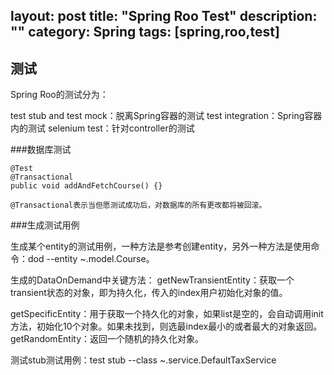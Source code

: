 layout: post
title: "Spring Roo Test"
description: ""
category: Spring
tags: [spring,roo,test]
---
## 测试

Spring Roo的测试分为：

test stub and test mock：脱离Spring容器的测试
test integration：Spring容器内的测试
selenium test：针对controller的测试

###数据库测试

	@Test
	@Transactional
	public void addAndFetchCourse() {}
	
	@Transactional表示当但愿测试成功后，对数据库的所有更改都将被回滚。

<!--more-->	

###生成测试用例

生成某个entity的测试用例，一种方法是参考创建entity，另外一种方法是使用命令：dod --entity ~.model.Course。

生成的DataOnDemand中关键方法：
getNewTransientEntity：获取一个transient状态的对象，即为持久化，传入的index用户初始化对象的值。

getSpecificEntity：用于获取一个持久化的对象，如果list是空的，会自动调用init方法，初始化10个对象。如果未找到，则选最index最小的或者最大的对象返回。
getRandomEntity：返回一个随机的持久化对象。

测试stub测试用例：test stub --class ~.service.DefaultTaxService
